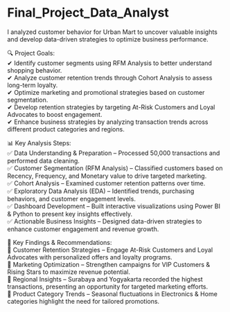 # Final_Project_Data_Analyst
I analyzed customer behavior for Urban Mart to uncover valuable insights and develop data-driven strategies to optimize business performance.

🔍 Project Goals:\
✔ Identify customer segments using RFM Analysis to better understand shopping behavior.\
✔ Analyze customer retention trends through Cohort Analysis to assess long-term loyalty.\
✔ Optimize marketing and promotional strategies based on customer segmentation.\
✔ Develop retention strategies by targeting At-Risk Customers and Loyal Advocates to boost engagement.\
✔ Enhance business strategies by analyzing transaction trends across different product categories and regions.

📊 Key Analysis Steps:\
✅ Data Understanding & Preparation – Processed 50,000 transactions and performed data cleaning.\
✅ Customer Segmentation (RFM Analysis) – Classified customers based on Recency, Frequency, and Monetary value to drive targeted marketing.\
✅ Cohort Analysis – Examined customer retention patterns over time.\
✅ Exploratory Data Analysis (EDA) – Identified trends, purchasing behaviors, and customer engagement levels.\
✅ Dashboard Development – Built interactive visualizations using Power BI & Python to present key insights effectively.\
✅ Actionable Business Insights – Designed data-driven strategies to enhance customer engagement and revenue growth.

📢 Key Findings & Recommendations:\
📌 Customer Retention Strategies – Engage At-Risk Customers and Loyal Advocates with personalized offers and loyalty programs.\
📌 Marketing Optimization – Strengthen campaigns for VIP Customers & Rising Stars to maximize revenue potential.\
📌 Regional Insights – Surabaya and Yogyakarta recorded the highest transactions, presenting an opportunity for targeted marketing efforts.\
📌 Product Category Trends – Seasonal fluctuations in Electronics & Home categories highlight the need for tailored promotions.
